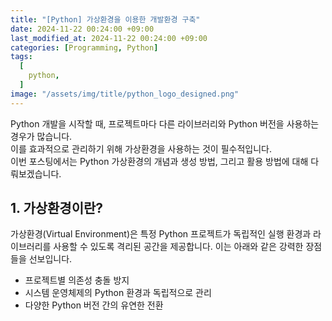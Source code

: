 ```yaml
---
title: "[Python] 가상환경을 이용한 개발환경 구축"
date: 2024-11-22 00:24:00 +09:00
last_modified_at: 2024-11-22 00:24:00 +09:00
categories: [Programming, Python]
tags:
  [
    python,
  ]
image: "/assets/img/title/python_logo_designed.png"
---
```


Python 개발을 시작할 때, 프로젝트마다 다른 라이브러리와 Python 버전을 사용하는 경우가 많습니다.  
이를 효과적으로 관리하기 위해 가상환경을 사용하는 것이 필수적입니다.  
이번 포스팅에서는 Python 가상환경의 개념과 생성 방법, 그리고 활용 방법에 대해 다뤄보겠습니다.  

## 1. 가상환경이란?
가상환경(Virtual Environment)은 특정 Python 프로젝트가 독립적인 실행 환경과 라이브러리를 사용할 수 있도록 격리된 공간을 제공합니다. 
이는 아래와 같은 강력한 장점들을 선보입니다.  
* 프로젝트별 의존성 충돌 방지
* 시스템 운영체제의 Python 환경과 독립적으로 관리
* 다양한 Python 버전 간의 유연한 전환

